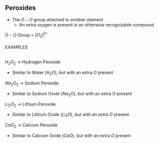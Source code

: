 ## Peroxides

- The $O-O$ group attached to another element
	- An extra oxygen is present in an otherwise recognizable compound

$O-O$ Group = $[ O_2 ]^{2-}$ 

###### EXAMPLES
$H_2O_2$ -> Hydrogen Peroxide 
- Similar to Water ($H_2O$), but with an extra $O$ present

$Na_2O_2$ -> Sodium Peroxide
- Similar to Sodium Oxide ($Na_2O$), but with an extra $O$ present

$Li_2O_2$ -> Lithium Peroxide
- Similar to Lithium Oxide ($Li_2O$), but with an extra $O$ present

$CaO_2$ -> Calcium Peroxide
- Similar to Calcium Oxide ($CaO$), but with an extra $O$ present